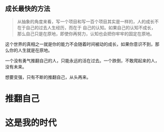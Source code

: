 ## 成长最快的方法

> 从抽象的角度来看，写一个项目和写一百个项目其实是一样的，人的成长不在于自己的过去人生经历，而在于
> 自己的认知。如果自己的认知不成长，那么自己只是在原地，即使你再努力，认知也会把你牢牢的固定在原地。

这个世界的真相之一就是你的能力不会随着时间被动的成长，如果你意识不到，那么你的人生就是在原地。

一个没有勇气推翻自己的人，只能永远的活在过去。一个跌倒，不敢爬起来的人，没有未来。

想要变强，只有不断的推翻自己，从头再来。

# 推翻自己

# 这是我的时代
